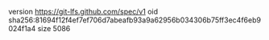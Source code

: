 version https://git-lfs.github.com/spec/v1
oid sha256:81694f12f4ef7ef706d7abeafb93a9a62956b034306b75ff3ec4f6eb9024f1a4
size 5086
